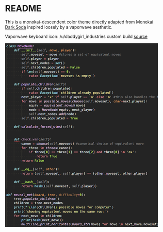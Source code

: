 # README
This is a monokai-descendent color theme directly adapted from [Monokai Dark Soda](https://marketplace.visualstudio.com/items?itemName=AdamCaviness.theme-monokai-dark-soda) inspired loosely by a vaporwave aesthetic.

Vaporwave keyboard icon: /u/daddygirl_industries custom build [source](https://www.reddit.com/r/MechanicalKeyboards/comments/837051/listens_to_v_a_p_o_r_w_a_v_e_once/)

![demo screenshot](codescreenshot.png)